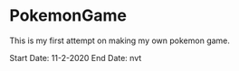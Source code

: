 # PokemonGame
This is my first attempt on making my own pokemon game.

Start Date: 11-2-2020
End Date: nvt
